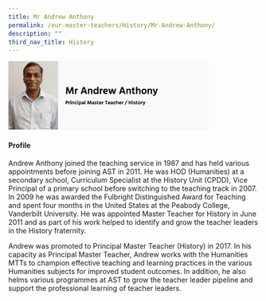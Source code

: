 ```yaml
---
title: Mr Andrew Anthony
permalink: /our-master-teachers/History/Mr-Andrew-Anthony/
description: ""
third_nav_title: History
---
```

<img src="/images/mt53.png" style="width:80%">

#### Profile

Andrew Anthony joined the teaching service in 1987 and has held various appointments before joining AST in 2011. He was HOD (Humanities) at a secondary school, Curriculum Specialist at the History Unit (CPDD), Vice Principal of a primary school before switching to the teaching track in 2007. In 2009 he was awarded the Fulbright Distinguished Award for Teaching and spent four months in the United States at the Peabody College, Vanderbilt University. He was appointed Master Teacher for History in June 2011 and as part of his work helped to identify and grow the teacher leaders in the History fraternity.

Andrew was promoted to Principal Master Teacher (History) in 2017. In his capacity as Principal Master Teacher, Andrew works with the Humanities MTTs to champion effective teaching and learning practices in the various Humanities subjects for improved student outcomes. In addition, he also helms various programmes at AST to grow the teacher leader pipeline and support the professional learning of teacher leaders.